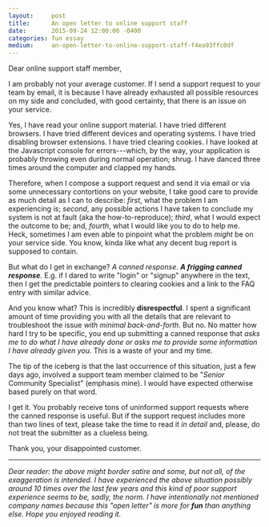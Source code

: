 ```yaml
---
layout:     post
title:      An open letter to online support staff
date:       2015-09-24 12:00:00 -0400
categories: fun essay
medium:     an-open-letter-to-online-support-staff-f4ea93ffc0df
---
```


Dear online support staff member,

I am probably not your average customer. If I send a support request to your team by email, it is because I have already exhausted all possible resources on my side and concluded, with good certainty, that there is an issue on your service.

Yes, I have read your online support material. I have tried different browsers. I have tried different devices and operating systems. I have tried disabling browser extensions. I have tried clearing cookies. I have looked at the Javascript console for errors---which, by the way, your application is probably throwing even during normal operation; shrug. I have danced three times around the computer and clapped my hands.

Therefore, when I compose a support request and send it via email or via some unnecessary contortions on your website, I take good care to provide as much detail as I can to describe: _first_, what the problem I am experiencing is; _second_, any possible actions I have taken to conclude my system is not at fault (aka the how-to-reproduce); _third_, what I would expect the outcome to be; and, _fourth_, what I would like you to do to help me. Heck, sometimes I am even able to pinpoint what the problem _might_ be on your service side. You know, kinda like what any decent bug report is supposed to contain.

But what do I get in exchange? _A canned response_. **_A frigging canned response_**_._ E.g. if I dared to write "login" or "signup" anywhere in the text, then I get the predictable pointers to clearing cookies and a link to the FAQ entry with similar advice.

And you know what? This is incredibly **disrespectful**. I spent a significant amount of time providing you with all the details that are relevant to troubleshoot the issue _with minimal back-and-forth_. But no. No matter how hard I try to be specific, you end up submitting a canned response that _asks me to do what I have already done or asks me to provide some information I have already given you_. This is a waste of your and my time.

The tip of the iceberg is that the last occurrence of this situation, just a few days ago, involved a support team member claimed to be "_Senior_ Community Specialist" (emphasis mine). I would have expected otherwise based purely on that word.

I get it. You probably receive tons of uninformed support requests where the canned response is useful. But if the support request includes more than two lines of text, please take the time to read it _in detail_ and, please, do not treat the submitter as a clueless being.

Thank you,  your disappointed customer.

* * *

_Dear reader: the above might border satire and some, but not all, of the exaggeration is intended. I have experienced the above situation possibly around 10 times over the last few years and this kind of poor support experience seems to be, sadly, the norm. I have intentionally not mentioned company names because this "open letter" is more for **fun** than anything else. Hope you enjoyed reading it._
